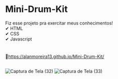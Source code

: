 # Mini-Drum-Kit
Fiz esse projeto pra exercitar meus conhecimentos! <br>
✔ HTML <br>
✔ CSS <br>
✔ Javascript <br>
#
🔗https://alanmoreira13.github.io/Mini-Drum-Kit/
##
![Captura de Tela (32)](https://user-images.githubusercontent.com/88805398/159814771-2e04a178-99dc-413e-ad5d-64dbf3c0e807.png)
![Captura de Tela (33)](https://user-images.githubusercontent.com/88805398/159814778-0348ac42-2551-4815-a6ea-2c4844ae67b7.png)


